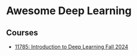 # Awesome Deep Learning

## Courses
* [11785: Introduction to Deep Learning Fall 2024](https://www.youtube.com/playlist?list=PLp-0K3kfddPwpm8SuB262r4owIkS7NNJj)
